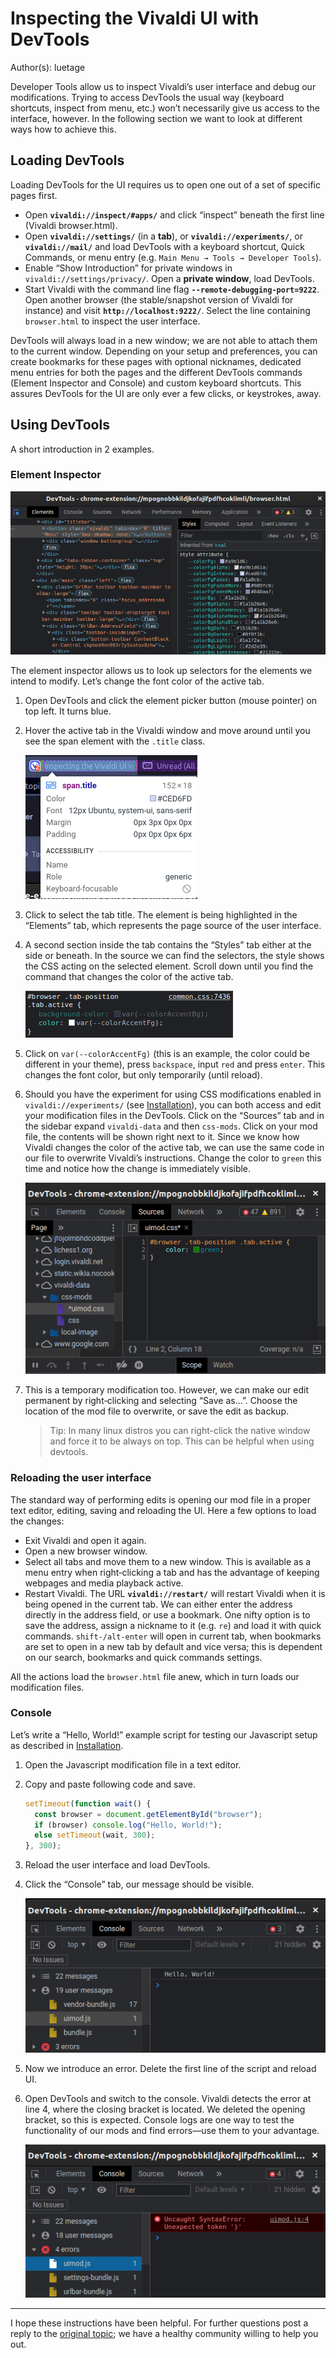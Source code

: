 # Inspecting the Vivaldi UI with DevTools

Author(s): luetage

Developer Tools allow us to inspect Vivaldi’s user interface and debug our
modifications. Trying to access DevTools the usual way (keyboard shortcuts,
inspect from menu, etc.) won’t necessarily give us access to the interface,
however. In the following section we want to look at different ways how to
achieve this.

## Loading DevTools

Loading DevTools for the UI requires us to open one out of a set of specific
pages first.

- Open **`vivaldi://inspect/#apps/`** and click “inspect” beneath the first line
  (Vivaldi browser.html).
- Open **`vivaldi://settings/`** (in a **tab**), or **`vivaldi://experiments/`**,
  or **`vivaldi://mail/`** and load DevTools with a keyboard shortcut, Quick
  Commands, or menu entry (e.g. `Main Menu → Tools → Developer Tools`).
- Enable “Show Introduction” for private windows in `vivaldi://settings/privacy/`.
  Open a **private window**, load DevTools.
- Start Vivaldi with the command line flag **`--remote-debugging-port=9222`**.
  Open another browser (the stable/snapshot version of Vivaldi for instance) and
  visit **`http://localhost:9222/`**. Select the line containing `browser.html`
  to inspect the user interface.

DevTools will always load in a new window; we are not able to attach them to the
current window. Depending on your setup and preferences, you can create
bookmarks for these pages with optional nicknames, dedicated menu entries for
both the pages and the different DevTools commands (Element Inspector and
Console) and custom keyboard shortcuts. This assures DevTools for the UI are
only ever a few clicks, or keystrokes, away.

## Using DevTools

A short introduction in 2 examples.

### Element Inspector

![devtools image]

The element inspector allows us to look up selectors for the elements we intend
to modify. Let’s change the font color of the active tab.

1. Open DevTools and click the element picker button (mouse pointer) on top left.
   It turns blue.
2. Hover the active tab in the Vivaldi window and move around until you see the
   span element with the `.title` class.

   ![inspect image]

3. Click to select the tab title. The element is being highlighted in the
   “Elements” tab, which represents the page source of the user interface.
4. A second section inside the tab contains the “Styles” tab either at the side
   or beneath. In the source we can find the selectors, the style shows the CSS
   acting on the selected element. Scroll down until you find the command that
   changes the color of the active tab.

   ![edit style image]

5. Click on `var(--colorAccentFg)` (this is an example, the color could be
   different in your theme), press `backspace`, input `red` and press `enter`.
   This changes the font color, but only temporarily (until reload).
6. Should you have the experiment for using CSS modifications enabled in
   `vivaldi://experiments/` (see [Installation][installation link]), you can
   both access and edit your modification files in the DevTools. Click on
   the “Sources” tab and in the sidebar expand `vivaldi-data` and then `css-mods`.
   Click on your mod file, the contents will be shown right next to it. Since we
   know how Vivaldi changes the color of the active tab, we can use the same
   code in our file to overwrite Vivaldi’s instructions. Change the color to
   `green` this time and notice how the change is immediately visible.

   ![edit file image]

7. This is a temporary modification too. However, we can make our edit permanent
   by right‐clicking and selecting “Save as...”. Choose the location of the mod
   file to overwrite, or save the edit as backup.

   > Tip: In many linux distros you can right-click the native window and force
  it to be always on top. This can be helpful when using devtools.

### Reloading the user interface

The standard way of performing edits is opening our mod file in a proper text
editor, editing, saving and reloading the UI. Here a few options to load the
changes:

- Exit Vivaldi and open it again.
- Open a new browser window.
- Select all tabs and move them to a new window. This is available as a menu
  entry when right‐clicking a tab and has the advantage of keeping webpages and
  media playback active.
- Restart Vivaldi. The URL **`vivaldi://restart/`** will restart Vivaldi when it
  is being opened in the current tab. We can either enter the address directly
  in the address field, or use a bookmark. One nifty option is to save the
  address, assign a nickname to it (e.g. `re`) and load it with quick commands.
  `shift‐/alt-enter` will open in current tab, when bookmarks are set to open in
  a new tab by default and vice versa; this is dependent on our search,
  bookmarks and quick commands settings.

All the actions load the `browser.html` file anew, which in turn loads our
modification files.

### Console

Let’s write a “Hello, World!” example script for testing our Javascript setup as
described in [Installation][installation link].

1. Open the Javascript modification file in a text editor.
2. Copy and paste following code and save.

   ```javascript
   setTimeout(function wait() {
     const browser = document.getElementById("browser");
     if (browser) console.log("Hello, World!");
     else setTimeout(wait, 300);
   }, 300);
   ```

3. Reload the user interface and load DevTools.
4. Click the “Console” tab, our message should be visible.

   ![hello world image]

5. Now we introduce an error. Delete the first line of the script and reload UI.
6. Open DevTools and switch to the console. Vivaldi detects the error at line 4,
   where the closing bracket is located. We deleted the opening bracket, so this
   is expected. Console logs are one way to test the functionality of our mods
   and find errors—use them to your advantage.

   ![error image]

---

I hope these instructions have been helpful. For further questions post a reply
to the [original topic][topic link]; we have a healthy community willing to help
you out.

[devtools image]: /assets/basics/devtools/devtools.png
[edit file image]: /assets/basics/devtools/edit-file.png
[edit style image]: /assets/basics/devtools/edit-style.png
[error image]: /assets/basics/devtools/error.png
[hello world image]: /assets/basics/devtools/hello-world.png
[inspect image]: /assets/basics/devtools/inspect.png

[installation link]: installation.md
[topic link]: https://forum.vivaldi.net/topic/16684/inspecting-the-vivaldi-ui-with-devtools
